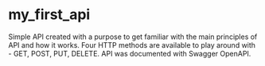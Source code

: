 # my_first_api

Simple API created with a purpose to get familiar with the main principles of API and how it works. Four HTTP methods are available to play around with - GET, POST, PUT, DELETE. API was documented with Swagger OpenAPI.
